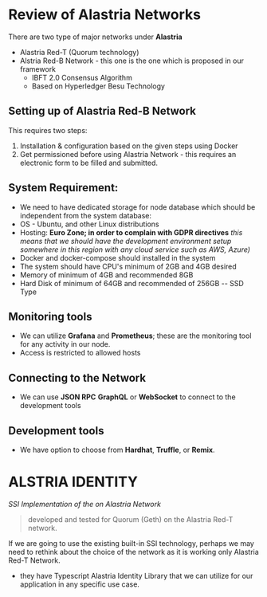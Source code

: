 # Review of Alastria Networks

There are two type of major networks under **Alastria**

- Alastria Red-T (Quorum technology)
- Alstria Red-B Network - this one is the one which is proposed in our framework
  - IBFT 2.0 Consensus Algorithm
  - Based on Hyperledger Besu Technology

## Setting up of Alastria Red-B Network

This requires two steps:

1. Installation & configuration based on the given steps using Docker
2. Get permissioned before using Alastria Network - this requires an electronic form to be filled and submitted.

## System Requirement:

- We need to have dedicated storage for node database which should be independent from the system database:
- OS - Ubuntu, and other Linux distributions
- Hosting: **Euro Zone; in order to complain with GDPR directives** _this means that we should have the development environment setup somewhere in this region with any cloud service such as AWS, Azure)_
- Docker and docker-compose should installed in the system
- The system should have CPU's minimum of 2GB and 4GB desired
- Memory of minimum of 4GB and recommended 8GB
- Hard Disk of minimum of 64GB and recommended of 256GB -- SSD Type

## Monitoring tools

- We can utilize **Grafana** and **Prometheus**; these are the monitoring tool for any activity in our node.
- Access is restricted to allowed hosts

## Connecting to the Network

- We can use **JSON RPC** **GraphQL** or **WebSocket** to connect to the development tools

## Development tools

- We have option to choose from **Hardhat**, **Truffle**, or **Remix**.

# ALSTRIA IDENTITY

_SSI Implementation of the on Alastria Network_

> developed and tested for Quorum (Geth) on the Alastria Red-T network.

If we are going to use the existing built-in SSI technology, perhaps we may need to rethink about the choice of the network as it is working only Alastria Red-T Network.

- they have Typescript Alastria Identity Library that we can utilize for our application in any specific use case.
